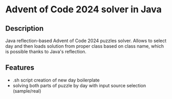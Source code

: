 # Advent of Code 2024 solver in Java

## Description

Java reflection-based Advent of Code 2024 puzzles solver. Allows to select day and then loads solution from proper class
based on class name, which is possible thanks to Java's reflection.

## Features

- .sh script creation of new day boilerplate
- solving both parts of puzzle by day with input source selection (sample/real)
